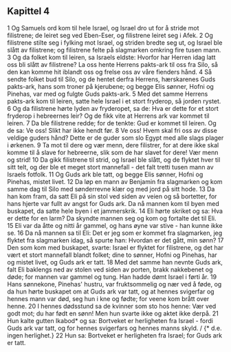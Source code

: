 ## Kapittel 4

1 Og Samuels ord kom til hele Israel, og Israel dro ut for å stride mot filistrene; de leiret seg ved Eben-Eser, og filistrene leiret seg i Afek.
2 Og filistrene stilte seg i fylking mot Israel, og striden bredte seg ut, og Israel ble slått av filistrene; og filistrene felte på slagmarken omkring fire tusen mann.
3 Og da folket kom til leiren, sa Israels eldste: Hvorfor har Herren idag latt oss bli slått av filistrene? La oss hente Herrens pakts-ark til oss fra Silo, så den kan komme hit iblandt oss og frelse oss av våre fienders hånd.
4 Så sendte folket bud til Silo, og de hentet derfra Herrens, hærskarenes Guds pakts-ark, hans som troner på kjerubene; og begge Elis sønner, Hofni og Pinehas, var med og fulgte Guds pakts-ark.
5 Med det samme Herrens pakts-ark kom til leiren, satte hele Israel i et stort fryderop, så jorden rystet.
6 Og da filistrene hørte lyden av fryderopet, sa de: Hva er dette for et stort fryderop i hebreernes leir? Og de fikk vite at Herrens ark var kommet til leiren.
7 Da ble filistrene redde; for de tenkte: Gud er kommet til leiren. Og de sa: Ve oss! Slikt har ikke hendt før.
8 Ve oss! Hvem skal fri oss av disse veldige guders hånd? Dette er de guder som slo Egypt med alle slags plager i ørkenen.
9 Ta mot til dere og vær menn, dere filistrer, for at dere ikke skal komme til å slave for hebreerne, slik som de har slavet for dere! Vær menn og strid!
10 Da gikk filistrene til strid, og Israel ble slått, og de flyktet hver til sitt telt, og der ble et meget stort mannefall - det falt tretti tusen mann av Israels fotfolk.
11 Og Guds ark ble tatt, og begge Elis sønner, Hofni og Pinehas, mistet livet.
12 Da løp en mann av Benjamin fra slagmarken og kom samme dag til Silo med sønderrevne klær og med jord på sitt hode.
13 Da han kom fram, da satt Eli på sin stol ved siden av veien og så bortetter, for hans hjerte var fullt av angst for Guds ark. Da nå mannen kom til byen med buskapet, da satte hele byen i et jammerskrik.
14 Eli hørte skriket og sa: Hva er dette for en larm? Da skyndte mannen seg og kom og fortalte det til Eli.
15 Eli var da åtte og nitti år gammel, og hans øyne var stive - han kunne ikke se.
16 Da nå mannen sa til Eli: Det er jeg som er kommet fra slagmarken, jeg flyktet fra slagmarken idag, så spurte han: Hvordan er det gått, min sønn?
17 Den som kom med buskapet, svarte: Israel er flyktet for filistrene, og det har vært et stort mannefall blandt folket; dine to sønner, Hofni og Pinehas, har og mistet livet, og Guds ark er tatt.
18 Med det samme han nevnte Guds ark, falt Eli baklengs ned av stolen ved siden av porten, brakk nakkebenet og døde; for mannen var gammel og tung. Han hadde dømt Israel i førti år.
19 Hans sønnekone, Pinehas' hustru, var fruktsommelig og nær ved å føde, og da hun hørte buskapet om at Guds ark var tatt, og at hennes svigerfar og hennes mann var død, seg hun i kne og fødte; for veene kom brått over henne.
20 I hennes dødsstund sa de kvinner som sto hos henne: Vær ved godt mot; du har født en sønn! Men hun svarte ikke og aktet ikke derpå.
21 Hun kalte gutten Ikabod* og sa: Bortveket er herligheten fra Israel - fordi Guds ark var tatt, og for hennes svigerfars og hennes manns skyld. / {* d.e. ingen herlighet.}
22 Hun sa: Bortveket er herligheten fra Israel; for Guds ark er tatt.
